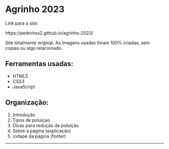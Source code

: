 <h1>Agrinho 2023</h1>

<p> Link para o site:</p> https://pedrohss2.github.io/agrinho-2023/

<p>
    Site totalmente original.
    As imagens usadas foram 100% criadas, sem copias ou algo relacionado.
</p>
<h2>Ferramentas usadas:</h2>

<ul>
    <li>HTML5</li>
    <li>CSS3</li>
    <li>JavaScript</li>
</ul>

<h2>Organização:</h2>
<ol>
    <li>Introdução</li>
    <li>Tipos de poluiçao</li>
    <li>Dicas para redução da poluição</li>
    <li>Sobre a página (explicação)</li>
     <li>rodapé da página (footer)</li>
</ol>


<hr>




